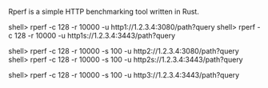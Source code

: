 Rperf is a simple HTTP benchmarking tool written in Rust.

shell> rperf -c 128 -r 10000 -u http1://1.2.3.4:3080/path?query
shell> rperf -c 128 -r 10000 -u http1s://1.2.3.4:3443/path?query

shell> rperf -c 128 -r 10000 -s 100 -u http2://1.2.3.4:3080/path?query
shell> rperf -c 128 -r 10000 -s 100 -u http2s://1.2.3.4:3443/path?query

shell> rperf -c 128 -r 10000 -s 100 -u http3://1.2.3.4:3443/path?query

